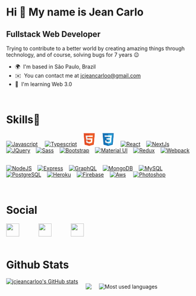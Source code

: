 Hi 👋 My name is Jean Carlo
===========================

Fullstack Web Developer
-----------------------

Trying to contribute to a better world by creating amazing things through technology, and of course, solving bugs for 7 years 😉

* 🌍  I'm based in São Paulo, Brazil
* ✉️  You can contact me at [jcjeancarloo@gmail.com](mailto:jcjeancarloo@gmail.com)
* 🧠  I'm learning Web 3.0



<br />
<h1>Skills🎯</h1> 
<div>
<a href="https://developer.mozilla.org/en-US/docs/Web/JavaScript" target="_blank" rel="noreferrer"><img src="https://raw.githubusercontent.com/danielcranney/readme-generator/main/public/icons/skills/javascript-colored.svg" width="35" height="35" alt="Javascript" /></a> &nbsp;&nbsp;&nbsp;
<a href="https://www.typescriptlang.org/" target="_blank" rel="noreferrer"><img src="https://raw.githubusercontent.com/danielcranney/readme-generator/main/public/icons/skills/typescript-colored.svg" width="35" height="35" alt="Typescript" /></a>&nbsp;&nbsp;&nbsp;
<a href="https://developer.mozilla.org/en-US/docs/Glossary/HTML5" target="_blank" rel="noreferrer"><img src="https://raw.githubusercontent.com/devicons/devicon/master/icons/html5/html5-original.svg" width="35" height="35" alt="HTML5" /></a>&nbsp;&nbsp;&nbsp;
<a href="https://www.w3.org/TR/CSS/#css" target="_blank" rel="noreferrer"><img src="https://raw.githubusercontent.com/devicons/devicon/master/icons/css3/css3-original.svg" width="35" height="35" alt="CSS3" /></a>&nbsp;&nbsp;&nbsp;
<a href="https://reactjs.org/" target="_blank" rel="noreferrer"><img src="https://raw.githubusercontent.com/danielcranney/readme-generator/main/public/icons/skills/react-colored.svg" width="35" height="35" alt="React" /></a>&nbsp;&nbsp;&nbsp;
<a href="https://nextjs.org/docs" target="_blank" rel="noreferrer"><img src="https://raw.githubusercontent.com/danielcranney/readme-generator/main/public/icons/skills/nextjs-colored-dark.svg" width="35" height="35" alt="NextJs" /></a>&nbsp;&nbsp;&nbsp;
<a href="https://jquery.com/" target="_blank" rel="noreferrer"><img src="https://raw.githubusercontent.com/danielcranney/readme-generator/main/public/icons/skills/jquery-colored.svg" width="35" height="35" alt="JQuery" /></a>&nbsp;&nbsp;&nbsp;
<a href="https://sass-lang.com/" target="_blank" rel="noreferrer"><img src="https://raw.githubusercontent.com/danielcranney/readme-generator/main/public/icons/skills/sass-colored.svg" width="35" height="35" alt="Sass" /></a>&nbsp;&nbsp;&nbsp;
<a href="https://getbootstrap.com/" target="_blank" rel="noreferrer"><img src="https://raw.githubusercontent.com/danielcranney/readme-generator/main/public/icons/skills/bootstrap-colored.svg" width="35" height="35" alt="Bootstrap" /></a>&nbsp;&nbsp;&nbsp;
<a href="https://mui.com/" target="_blank" rel="noreferrer"><img src="https://raw.githubusercontent.com/danielcranney/readme-generator/main/public/icons/skills/materialui-colored.svg" width="35" height="35" alt="Material UI" /></a>&nbsp;&nbsp;&nbsp;
<a href="https://redux.js.org/" target="_blank" rel="noreferrer"><img src="https://raw.githubusercontent.com/danielcranney/readme-generator/main/public/icons/skills/redux-colored.svg" width="35" height="35" alt="Redux" /></a>&nbsp;&nbsp;&nbsp;
<a href="https://webpack.js.org/" target="_blank" rel="noreferrer"><img src="https://raw.githubusercontent.com/danielcranney/readme-generator/main/public/icons/skills/webpack-colored.svg" width="35" height="35" alt="Webpack" /></a>&nbsp;&nbsp;&nbsp;
</div>

<p>
<div>
<a href="https://nodejs.org/en/" target="_blank" rel="noreferrer"><img src="https://raw.githubusercontent.com/danielcranney/readme-generator/main/public/icons/skills/nodejs-colored.svg" width="35" height="35" alt="NodeJS" /></a>&nbsp;&nbsp;&nbsp;
<a href="https://expressjs.com/" target="_blank" rel="noreferrer"><img src="https://raw.githubusercontent.com/danielcranney/readme-generator/main/public/icons/skills/express-colored-dark.svg" width="35" height="35" alt="Express" /></a>&nbsp;&nbsp;&nbsp;
<a href="https://graphql.org/" target="_blank" rel="noreferrer"><img src="https://raw.githubusercontent.com/danielcranney/readme-generator/main/public/icons/skills/graphql-colored.svg" width="35" height="35" alt="GraphQL" /></a>&nbsp;&nbsp;&nbsp;
<a href="https://www.mongodb.com/" target="_blank" rel="noreferrer"><img src="https://raw.githubusercontent.com/danielcranney/readme-generator/main/public/icons/skills/mongodb-colored.svg" width="35" height="35" alt="MongoDB" /></a>&nbsp;&nbsp;&nbsp;
<a href="https://www.mysql.com/" target="_blank" rel="noreferrer"><img src="https://raw.githubusercontent.com/danielcranney/readme-generator/main/public/icons/skills/mysql-colored.svg" width="35" height="35" alt="MySQL" /></a>&nbsp;&nbsp;&nbsp;
<a href="https://www.postgresql.org/" target="_blank" rel="noreferrer"><img src="https://raw.githubusercontent.com/danielcranney/readme-generator/main/public/icons/skills/postgresql-colored.svg" width="35" height="35" alt="PostgreSQL" /></a>&nbsp;&nbsp;&nbsp;
<a href="https://www.heroku.com/" target="_blank" rel="noreferrer"><img src="https://raw.githubusercontent.com/danielcranney/readme-generator/main/public/icons/skills/heroku-colored.svg" width="35" height="35" alt="Heroku" /></a>&nbsp;&nbsp;&nbsp;
<a href="https://firebase.google.com" target="_blank" rel="noreferrer"><img src="https://cdn.jsdelivr.net/gh/devicons/devicon/icons/firebase/firebase-plain.svg" width="35" height="35" alt="Firebase" /></a>&nbsp;&nbsp;&nbsp;
<a href="https://aws.amazon.com/pt/" target="_blank" rel="noreferrer"><img src="https://cdn.jsdelivr.net/gh/devicons/devicon/icons/amazonwebservices/amazonwebservices-original.svg" width="35" height="35" alt="Aws" /></a>&nbsp;&nbsp;&nbsp;&nbsp;
<a href="https://www.adobe.com/uk/products/photoshop.html" target="_blank" rel="noreferrer"><img src="https://cdn.jsdelivr.net/gh/devicons/devicon/icons/photoshop/photoshop-plain.svg" width="35" height="35" alt="Photoshop" /></a>
</div>
</p>

<br />
<h1>Social</h1> 

<div style="display: inline-flex; gap: 0 20px"><a href="https://www.github.com/jcjeancarloo" target="_blank" rel="noreferrer"><img src="https://raw.githubusercontent.com/danielcranney/readme-generator/main/public/icons/socials/github-dark.svg" width="35" height="35" /></a>&nbsp;&nbsp;&nbsp; <a href="http://www.instagram.com/jcjeancarloo" target="_blank" rel="noreferrer"><img src="https://raw.githubusercontent.com/danielcranney/readme-generator/main/public/icons/socials/instagram.svg" width="35" height="35" /></a>&nbsp;&nbsp;&nbsp;
<a href="https://br.linkedin.com/in/jcjeancarloo" target="_blank" rel="noreferrer"><img src="https://cdn.jsdelivr.net/gh/devicons/devicon/icons/linkedin/linkedin-original.svg" width="35" height="35" /></a></div>

<br />
<br />
<h1>Github Stats</h1> 
<div style="display: inline-flex; gap: 0 20px">
<a href="http://www.github.com/jcjeancarloo"><img src="https://github-readme-stats.vercel.app/api?username=jcjeancarloo&show_icons=true&hide=stars,prs,issues,contribs&count_private=true&theme=dark&hide_border=true&show_icons=true" alt="jcjeancarloo's GitHub stats" /></a>

<a href="http://www.github.com/jcjeancarloo"><img src="https://github-readme-streak-stats.herokuapp.com/?user=jcjeancarloo&theme=dark&hide_border=true" /></a>


![Most used languages](https://github-readme-stats.vercel.app/api/top-langs/?username=jcjeancarloo&theme=dark&hide_border=true)
</div>
